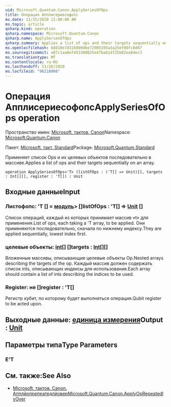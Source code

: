 ```yaml
---
uid: Microsoft.Quantum.Canon.ApplySeriesOfOps
title: Операция Апплисериесофопс
ms.date: 11/25/2020 12:00:00 AM
ms.topic: article
qsharp.kind: operation
qsharp.namespace: Microsoft.Quantum.Canon
qsharp.name: ApplySeriesOfOps
qsharp.summary: Applies a list of ops and their targets sequentially on an array.
ms.openlocfilehash: b8810e7d31689046e72905195a3a25ef80fc8d67
ms.sourcegitcommit: a87c1aa8e7453360025e47ba614f25b02ea84ec3
ms.translationtype: MT
ms.contentlocale: ru-RU
ms.lasthandoff: 11/26/2020
ms.locfileid: "96218008"
---
```

# <a name="applyseriesofops-operation"></a><span data-ttu-id="4de4c-102">Операция Апплисериесофопс</span><span class="sxs-lookup"><span data-stu-id="4de4c-102">ApplySeriesOfOps operation</span></span>

<span data-ttu-id="4de4c-103">Пространство имен: [Microsoft. тактов. Canon](xref:Microsoft.Quantum.Canon)</span><span class="sxs-lookup"><span data-stu-id="4de4c-103">Namespace: [Microsoft.Quantum.Canon](xref:Microsoft.Quantum.Canon)</span></span>

<span data-ttu-id="4de4c-104">Пакет: [Microsoft. такт. Standard](https://nuget.org/packages/Microsoft.Quantum.Standard)</span><span class="sxs-lookup"><span data-stu-id="4de4c-104">Package: [Microsoft.Quantum.Standard](https://nuget.org/packages/Microsoft.Quantum.Standard)</span></span>


<span data-ttu-id="4de4c-105">Применяет список Ops и их целевых объектов последовательно в массиве.</span><span class="sxs-lookup"><span data-stu-id="4de4c-105">Applies a list of ops and their targets sequentially on an array.</span></span>

```qsharp
operation ApplySeriesOfOps<'T> (listOfOps : ('T[] => Unit)[], targets : Int[][], register : 'T[]) : Unit
```


## <a name="input"></a><span data-ttu-id="4de4c-106">Входные данные</span><span class="sxs-lookup"><span data-stu-id="4de4c-106">Input</span></span>

### <a name="listofops--t--unit-"></a><span data-ttu-id="4de4c-107">Листофопс: 'T [] = [модуль](xref:microsoft.quantum.lang-ref.unit)> []</span><span class="sxs-lookup"><span data-stu-id="4de4c-107">listOfOps : 'T[] => [Unit](xref:microsoft.quantum.lang-ref.unit) []</span></span>

<span data-ttu-id="4de4c-108">Список операций, каждый из которых принимает массив «t» для применения.</span><span class="sxs-lookup"><span data-stu-id="4de4c-108">List of ops, each taking a 'T array, to be applied.</span></span> <span data-ttu-id="4de4c-109">Они применяются последовательно, сначала по нижнему индексу.</span><span class="sxs-lookup"><span data-stu-id="4de4c-109">They are applied sequentially, lowest index first.</span></span>


### <a name="targets--int"></a><span data-ttu-id="4de4c-110">целевые объекты: [int](xref:microsoft.quantum.lang-ref.int)[] []</span><span class="sxs-lookup"><span data-stu-id="4de4c-110">targets : [Int](xref:microsoft.quantum.lang-ref.int)[][]</span></span>

<span data-ttu-id="4de4c-111">Вложенные массивы, описывающие целевые объекты Op.</span><span class="sxs-lookup"><span data-stu-id="4de4c-111">Nested arrays describing the targets of the op.</span></span> <span data-ttu-id="4de4c-112">Каждый массив должен содержать список ints, описывающих индексы для использования.</span><span class="sxs-lookup"><span data-stu-id="4de4c-112">Each array should contain a list of ints describing the indices to be used.</span></span>


### <a name="register--t"></a><span data-ttu-id="4de4c-113">Register: не []</span><span class="sxs-lookup"><span data-stu-id="4de4c-113">register : 'T[]</span></span>

<span data-ttu-id="4de4c-114">Регистр кубит, по которому будет выполняться операция.</span><span class="sxs-lookup"><span data-stu-id="4de4c-114">Qubit register to be acted upon.</span></span>



## <a name="output--unit"></a><span data-ttu-id="4de4c-115">Выходные данные: [единица измерения](xref:microsoft.quantum.lang-ref.unit)</span><span class="sxs-lookup"><span data-stu-id="4de4c-115">Output : [Unit](xref:microsoft.quantum.lang-ref.unit)</span></span>



## <a name="type-parameters"></a><span data-ttu-id="4de4c-116">Параметры типа</span><span class="sxs-lookup"><span data-stu-id="4de4c-116">Type Parameters</span></span>

### <a name="t"></a><span data-ttu-id="4de4c-117">Е</span><span class="sxs-lookup"><span data-stu-id="4de4c-117">'T</span></span>



## <a name="see-also"></a><span data-ttu-id="4de4c-118">См. также:</span><span class="sxs-lookup"><span data-stu-id="4de4c-118">See Also</span></span>

- [<span data-ttu-id="4de4c-119">Microsoft. тактов. Canon. Апплйопрепеатедлйовер</span><span class="sxs-lookup"><span data-stu-id="4de4c-119">Microsoft.Quantum.Canon.ApplyOpRepeatedlyOver</span></span>](xref:Microsoft.Quantum.Canon.ApplyOpRepeatedlyOver)
